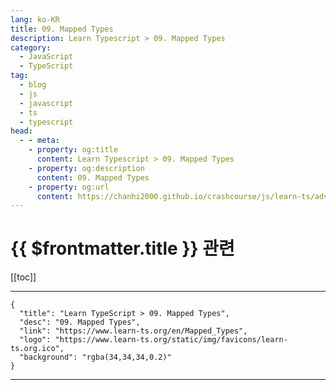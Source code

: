 ```yaml
---
lang: ko-KR
title: 09. Mapped Types
description: Learn Typescript > 09. Mapped Types
category: 
  - JavaScript
  - TypeScript
tag: 
  - blog
  - js
  - javascript
  - ts
  - typescript
head:
  - - meta:
    - property: og:title
      content: Learn Typescript > 09. Mapped Types
    - property: og:description
      content: 09. Mapped Types
    - property: og:url
      content: https://chanhi2000.github.io/crashcourse/js/learn-ts/advanced/09.html
---
```


# {{ $frontmatter.title }} 관련

[[toc]]

---

```component VPCard
{
  "title": "Learn TypeScript > 09. Mapped Types",
  "desc": "09. Mapped Types",
  "link": "https://www.learn-ts.org/en/Mapped_Types",
  "logo": "https://www.learn-ts.org/static/img/favicons/learn-ts.org.ico",
  "background": "rgba(34,34,34,0.2)"
}
```

---

<TagLinks />